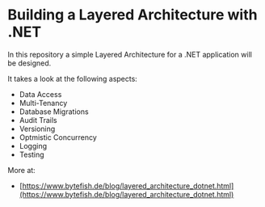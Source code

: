 # Building a Layered Architecture with .NET #

In this repository a simple Layered Architecture for a .NET application will be designed. 

It takes a look at the following aspects:

* Data Access
* Multi-Tenancy
* Database Migrations
* Audit Trails
* Versioning
* Optmistic Concurrency
* Logging
* Testing

More at:

* [https://www.bytefish.de/blog/layered_architecture_dotnet.html](https://www.bytefish.de/blog/layered_architecture_dotnet.html)
